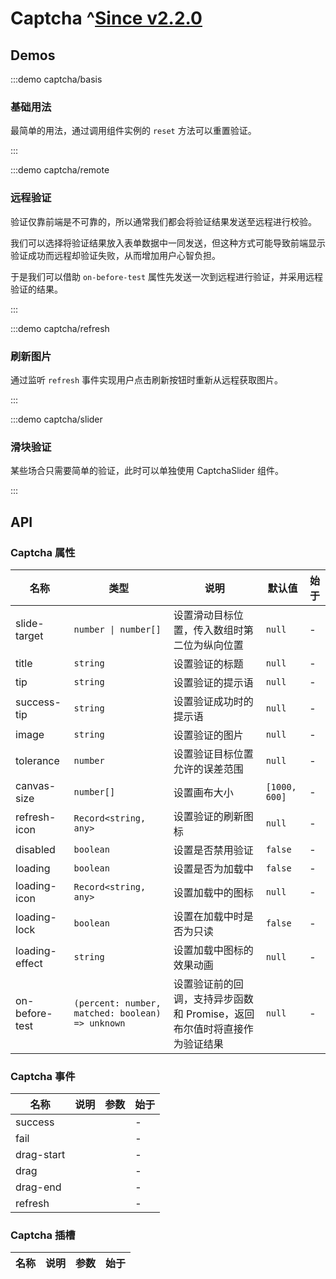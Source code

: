 # Captcha ^[Since v2.2.0](!s)

## Demos

:::demo captcha/basis

### 基础用法

最简单的用法，通过调用组件实例的 `reset` 方法可以重置验证。

:::

:::demo captcha/remote

### 远程验证

验证仅靠前端是不可靠的，所以通常我们都会将验证结果发送至远程进行校验。

我们可以选择将验证结果放入表单数据中一同发送，但这种方式可能导致前端显示验证成功而远程却验证失败，从而增加用户心智负担。

于是我们可以借助 `on-before-test` 属性先发送一次到远程进行验证，并采用远程验证的结果。

:::

:::demo captcha/refresh

### 刷新图片

通过监听 `refresh` 事件实现用户点击刷新按钮时重新从远程获取图片。

:::

:::demo captcha/slider

### 滑块验证

某些场合只需要简单的验证，此时可以单独使用 CaptchaSlider 组件。

:::

## API

### Captcha 属性

| 名称           | 类型                                             | 说明                                                                     | 默认值        | 始于 |
| -------------- | ------------------------------------------------ | ------------------------------------------------------------------------ | ------------- | ---- |
| slide-target   | `number \| number[]`                             | 设置滑动目标位置，传入数组时第二位为纵向位置                             | `null`        | -    |
| title          | `string`                                         | 设置验证的标题                                                           | `null`        | -    |
| tip            | `string`                                         | 设置验证的提示语                                                         | `null`        | -    |
| success-tip    | `string`                                         | 设置验证成功时的提示语                                                   | `null`        | -    |
| image          | `string`                                         | 设置验证的图片                                                           | `null`        | -    |
| tolerance      | `number`                                         | 设置验证目标位置允许的误差范围                                           | `null`        | -    |
| canvas-size    | `number[]`                                       | 设置画布大小                                                             | `[1000, 600]` | -    |
| refresh-icon   | `Record<string, any>`                            | 设置验证的刷新图标                                                       | `null`        | -    |
| disabled       | `boolean`                                        | 设置是否禁用验证                                                         | `false`       | -    |
| loading        | `boolean`                                        | 设置是否为加载中                                                         | `false`       | -    |
| loading-icon   | `Record<string, any>`                            | 设置加载中的图标                                                         | `null`        | -    |
| loading-lock   | `boolean`                                        | 设置在加载中时是否为只读                                                 | `false`       | -    |
| loading-effect | `string`                                         | 设置加载中图标的效果动画                                                 | `null`        | -    |
| on-before-test | `(percent: number, matched: boolean) => unknown` | 设置验证前的回调，支持异步函数和 Promise，返回布尔值时将直接作为验证结果 | `null`        | -    |

### Captcha 事件

| 名称       | 说明 | 参数 | 始于 |
| ---------- | ---- | ---- | ---- |
| success    |      |      | -    |
| fail       |      |      | -    |
| drag-start |      |      | -    |
| drag       |      |      | -    |
| drag-end   |      |      | -    |
| refresh    |      |      | -    |

### Captcha 插槽

| 名称 | 说明 | 参数 | 始于 |
| ---- | ---- | ---- | ---- |
